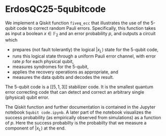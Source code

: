 # ErdosQC25-5qubitcode

We implement a Qiskit function `fiveq_ecc` that illustrates the use of the 5-qubit code to correct random Pauli errors. Specifically, this function takes as input a boolean $x \in \mathbb{F}_2$ and an error probability $p$, and outputs a circuit which
- prepares (not fault tolerantly) the logical $|x_L\rangle$ state for the 5-qubit code,
- runs this logical state through a uniform Pauli error channel, with error rate $p$ for each physical qubit,
- measures syndromes for the 5-qubit,
- applies the recovery operations as appropriate, and
- measures the data qubits and decodes the result.

The 5-qubit code is a $[[5,1,3]]$ stabilizer code. It is the smallest quantum error correcting code that can detect and correct an arbitrary single (physical) qubit error.

The Qiskit function and further documentation is contained in the Jupyter notebook `5qubit code.ipynb`. A later part of the notebook visualizes the success probability (as empirically observed from simulations) as a function of $p$. Here the success probabilty is the probabilty that we measure a component of $|x_L\rangle$ at the end. 
